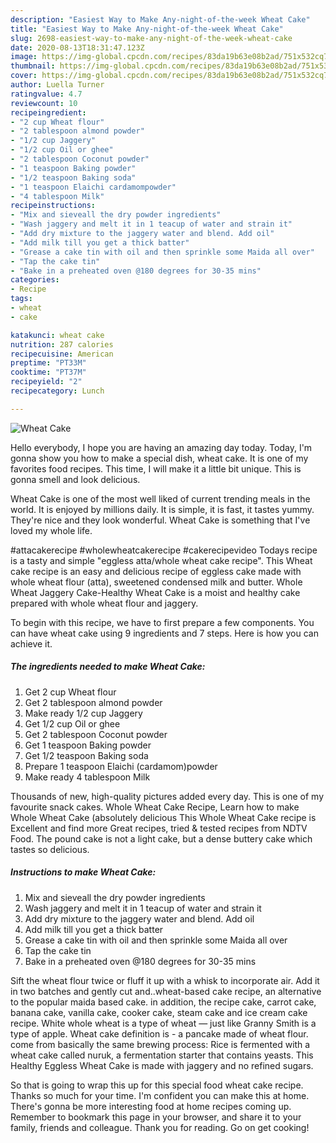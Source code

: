 ```yaml
---
description: "Easiest Way to Make Any-night-of-the-week Wheat Cake"
title: "Easiest Way to Make Any-night-of-the-week Wheat Cake"
slug: 2698-easiest-way-to-make-any-night-of-the-week-wheat-cake
date: 2020-08-13T18:31:47.123Z
image: https://img-global.cpcdn.com/recipes/83da19b63e08b2ad/751x532cq70/wheat-cake-recipe-main-photo.jpg
thumbnail: https://img-global.cpcdn.com/recipes/83da19b63e08b2ad/751x532cq70/wheat-cake-recipe-main-photo.jpg
cover: https://img-global.cpcdn.com/recipes/83da19b63e08b2ad/751x532cq70/wheat-cake-recipe-main-photo.jpg
author: Luella Turner
ratingvalue: 4.7
reviewcount: 10
recipeingredient:
- "2 cup Wheat flour"
- "2 tablespoon almond powder"
- "1/2 cup Jaggery"
- "1/2 cup Oil or ghee"
- "2 tablespoon Coconut powder"
- "1 teaspoon Baking powder"
- "1/2 teaspoon Baking soda"
- "1 teaspoon Elaichi cardamompowder"
- "4 tablespoon Milk"
recipeinstructions:
- "Mix and sieveall the dry powder ingredients"
- "Wash jaggery and melt it in 1 teacup of water and strain it"
- "Add dry mixture to the jaggery water and blend. Add oil"
- "Add milk till you get a thick batter"
- "Grease a cake tin with oil and then sprinkle some Maida all over"
- "Tap the cake tin"
- "Bake in a preheated oven @180 degrees for 30-35 mins"
categories:
- Recipe
tags:
- wheat
- cake

katakunci: wheat cake 
nutrition: 287 calories
recipecuisine: American
preptime: "PT33M"
cooktime: "PT37M"
recipeyield: "2"
recipecategory: Lunch

---
```



![Wheat Cake](https://img-global.cpcdn.com/recipes/83da19b63e08b2ad/751x532cq70/wheat-cake-recipe-main-photo.jpg)

Hello everybody, I hope you are having an amazing day today. Today, I'm gonna show you how to make a special dish, wheat cake. It is one of my favorites food recipes. This time, I will make it a little bit unique. This is gonna smell and look delicious.

Wheat Cake is one of the most well liked of current trending meals in the world. It is enjoyed by millions daily. It is simple, it is fast, it tastes yummy. They're nice and they look wonderful. Wheat Cake is something that I've loved my whole life.

#attacakerecipe #wholewheatcakerecipe #cakerecipevideo Todays recipe is a tasty and simple &#34;eggless atta/whole wheat cake recipe&#34;. This Wheat cake recipe is an easy and delicious recipe of eggless cake made with whole wheat flour (atta), sweetened condensed milk and butter. Whole Wheat Jaggery Cake-Healthy Wheat Cake is a moist and healthy cake prepared with whole wheat flour and jaggery.


To begin with this recipe, we have to first prepare a few components. You can have wheat cake using 9 ingredients and 7 steps. Here is how you can achieve it.

<!--inarticleads1-->

##### The ingredients needed to make Wheat Cake:

1. Get 2 cup Wheat flour
1. Get 2 tablespoon almond powder
1. Make ready 1/2 cup Jaggery
1. Get 1/2 cup Oil or ghee
1. Get 2 tablespoon Coconut powder
1. Get 1 teaspoon Baking powder
1. Get 1/2 teaspoon Baking soda
1. Prepare 1 teaspoon Elaichi (cardamom)powder
1. Make ready 4 tablespoon Milk


Thousands of new, high-quality pictures added every day. This is one of my favourite snack cakes. Whole Wheat Cake Recipe, Learn how to make Whole Wheat Cake (absolutely delicious This Whole Wheat Cake recipe is Excellent and find more Great recipes, tried &amp; tested recipes from NDTV Food. The pound cake is not a light cake, but a dense buttery cake which tastes so delicious. 

<!--inarticleads2-->

##### Instructions to make Wheat Cake:

1. Mix and sieveall the dry powder ingredients
1. Wash jaggery and melt it in 1 teacup of water and strain it
1. Add dry mixture to the jaggery water and blend. Add oil
1. Add milk till you get a thick batter
1. Grease a cake tin with oil and then sprinkle some Maida all over
1. Tap the cake tin
1. Bake in a preheated oven @180 degrees for 30-35 mins


Sift the wheat flour twice or fluff it up with a whisk to incorporate air. Add it in two batches and gently cut and..wheat-based cake recipe, an alternative to the popular maida based cake. in addition, the recipe cake, carrot cake, banana cake, vanilla cake, cooker cake, steam cake and ice cream cake recipe. White whole wheat is a type of wheat — just like Granny Smith is a type of apple. Wheat cake definition is - a pancake made of wheat flour. come from basically the same brewing process: Rice is fermented with a wheat cake called nuruk, a fermentation starter that contains yeasts. This Healthy Eggless Wheat Cake is made with jaggery and no refined sugars. 

So that is going to wrap this up for this special food wheat cake recipe. Thanks so much for your time. I'm confident you can make this at home. There's gonna be more interesting food at home recipes coming up. Remember to bookmark this page in your browser, and share it to your family, friends and colleague. Thank you for reading. Go on get cooking!
